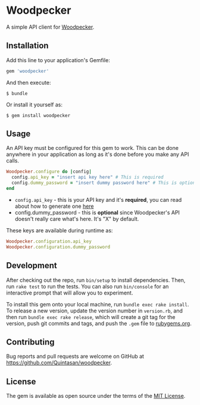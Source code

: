 # Woodpecker

A simple API client for [Woodpecker](https://woodpecker.co/).

## Installation

Add this line to your application's Gemfile:

```ruby
gem 'woodpecker'
```

And then execute:

    $ bundle

Or install it yourself as:

    $ gem install woodpecker

## Usage

An API key must be configured for this gem to work. This can be done anywhere in your application as long as it's done before you make any API calls.

```ruby
Woodpecker.configure do |config|
  config.api_key = "insert api key here" # This is required
  config.dummy_password = "insert dummy password here" # This is optional.
end
```

 * `config.api_key` - this is your API key and it's **required**, you can read about how to generate one [here](http://help.woodpecker.co/article/16-api-docs)
 * config.dummy_password - this is **optional** since Woodpecker's API doesn't really care what's here. It's "X" by default.

These keys are available during runtime as:

```ruby
Woodpecker.configuration.api_key
Woodpecker.configuration.dummy_password
```

## Development

After checking out the repo, run `bin/setup` to install dependencies. Then, run `rake test` to run the tests. You can also run `bin/console` for an interactive prompt that will allow you to experiment.

To install this gem onto your local machine, run `bundle exec rake install`. To release a new version, update the version number in `version.rb`, and then run `bundle exec rake release`, which will create a git tag for the version, push git commits and tags, and push the `.gem` file to [rubygems.org](https://rubygems.org).

## Contributing

Bug reports and pull requests are welcome on GitHub at https://github.com/Quintasan/woodpecker.


## License

The gem is available as open source under the terms of the [MIT License](http://opensource.org/licenses/MIT).

